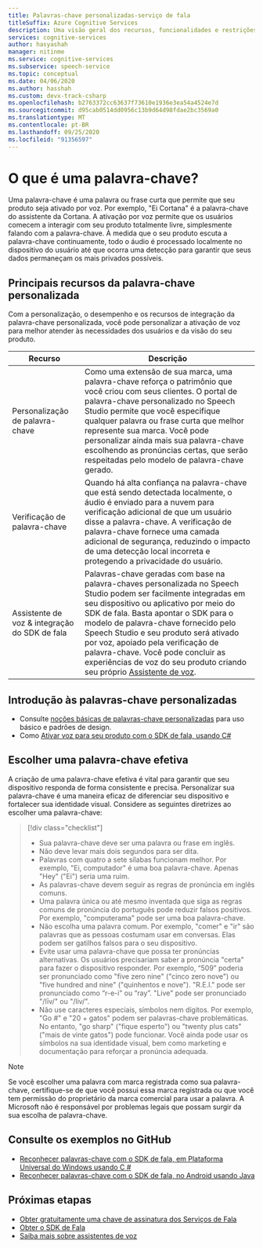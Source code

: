 ```yaml
---
title: Palavras-chave personalizadas-serviço de fala
titleSuffix: Azure Cognitive Services
description: Uma visão geral dos recursos, funcionalidades e restrições para palavras-chave personalizadas usando o kit de desenvolvimento de software de fala (SDK).
services: cognitive-services
author: hasyashah
manager: nitinme
ms.service: cognitive-services
ms.subservice: speech-service
ms.topic: conceptual
ms.date: 04/06/2020
ms.author: hasshah
ms.custom: devx-track-csharp
ms.openlocfilehash: b2763372cc63637f73610e1936e3ea54a4524e7d
ms.sourcegitcommit: d95cab0514dd0956c13b9d64d98fdae2bc3569a0
ms.translationtype: MT
ms.contentlocale: pt-BR
ms.lasthandoff: 09/25/2020
ms.locfileid: "91356597"
---
```

# <a name="what-is-a-keyword"></a>O que é uma palavra-chave?

Uma palavra-chave é uma palavra ou frase curta que permite que seu produto seja ativado por voz. Por exemplo, "Ei Cortana" é a palavra-chave do assistente da Cortana. A ativação por voz permite que os usuários comecem a interagir com seu produto totalmente livre, simplesmente falando com a palavra-chave. À medida que o seu produto escuta a palavra-chave continuamente, todo o áudio é processado localmente no dispositivo do usuário até que ocorra uma detecção para garantir que seus dados permaneçam os mais privados possíveis.

## <a name="core-features-of-custom-keyword"></a>Principais recursos da palavra-chave personalizada

Com a personalização, o desempenho e os recursos de integração da palavra-chave personalizada, você pode personalizar a ativação de voz para melhor atender às necessidades dos usuários e da visão do seu produto.

| Recurso | Descrição |
|----------|----------|
| Personalização de palavra-chave | Como uma extensão de sua marca, uma palavra-chave reforça o patrimônio que você criou com seus clientes. O portal de palavra-chave personalizado no Speech Studio permite que você especifique qualquer palavra ou frase curta que melhor represente sua marca. Você pode personalizar ainda mais sua palavra-chave escolhendo as pronúncias certas, que serão respeitadas pelo modelo de palavra-chave gerado.
| Verificação de palavra-chave | Quando há alta confiança na palavra-chave que está sendo detectada localmente, o áudio é enviado para a nuvem para verificação adicional de que um usuário disse a palavra-chave. A verificação de palavra-chave fornece uma camada adicional de segurança, reduzindo o impacto de uma detecção local incorreta e protegendo a privacidade do usuário.
| Assistente de voz & integração do SDK de fala | Palavras-chave geradas com base na palavra-chaves personalizada no Speech Studio podem ser facilmente integradas em seu dispositivo ou aplicativo por meio do SDK de fala. Basta apontar o SDK para o modelo de palavra-chave fornecido pelo Speech Studio e seu produto será ativado por voz, apoiado pela verificação de palavra-chave. Você pode concluir as experiências de voz do seu produto criando seu próprio [Assistente de voz](voice-assistants.md).

## <a name="get-started-with-custom-keywords"></a>Introdução às palavras-chave personalizadas

* Consulte [noções básicas de palavras-chave personalizadas](custom-keyword-basics.md) para uso básico e padrões de design.
* Como [Ativar voz para seu produto com o SDK de fala, usando C#](tutorial-voice-enable-your-bot-speech-sdk.md)

## <a name="choose-an-effective-keyword"></a>Escolher uma palavra-chave efetiva

A criação de uma palavra-chave efetiva é vital para garantir que seu dispositivo responda de forma consistente e precisa. Personalizar sua palavra-chave é uma maneira eficaz de diferenciar seu dispositivo e fortalecer sua identidade visual. Considere as seguintes diretrizes ao escolher uma palavra-chave:

> [!div class="checklist"]
> * Sua palavra-chave deve ser uma palavra ou frase em inglês.
> * Não deve levar mais dois segundos para ser dita.
> * Palavras com quatro a sete sílabas funcionam melhor. Por exemplo, "Ei, computador" é uma boa palavra-chave. Apenas "Hey" ("Ei") seria uma ruim.
> * As palavras-chave devem seguir as regras de pronúncia em inglês comuns.
> * Uma palavra única ou até mesmo inventada que siga as regras comuns de pronúncia do português pode reduzir falsos positivos. Por exemplo, "computerama" pode ser uma boa palavra-chave.
> * Não escolha uma palavra comum. Por exemplo, "comer" e "ir" são palavras que as pessoas costumam usar em conversas. Elas podem ser gatilhos falsos para o seu dispositivo.
> * Evite usar uma palavra-chave que possa ter pronúncias alternativas. Os usuários precisariam saber a pronúncia "certa" para fazer o dispositivo responder. Por exemplo, “509” poderia ser pronunciado como "five zero nine" ("cinco zero nove") ou "five hundred and nine" ("quinhentos e nove"). "R.E.I." pode ser pronunciado como “r-e-i” ou “ray”. "Live" pode ser pronunciado "/līv/" ou "/liv/".
> * Não use caracteres especiais, símbolos nem dígitos. Por exemplo, "Go #" e "20 + gatos" podem ser palavras-chave problemáticas. No entanto, "go sharp" ("fique esperto") ou "twenty plus cats" ("mais de vinte gatos") pode funcionar. Você ainda pode usar os símbolos na sua identidade visual, bem como marketing e documentação para reforçar a pronúncia adequada.

> [!NOTE]
> Se você escolher uma palavra com marca registrada como sua palavra-chave, certifique-se de que você possui essa marca registrada ou que você tem permissão do proprietário da marca comercial para usar a palavra. A Microsoft não é responsável por problemas legais que possam surgir da sua escolha de palavra-chave.

## <a name="see-samples-on-github"></a>Consulte os exemplos no GitHub

* [Reconhecer palavras-chave com o SDK de fala, em Plataforma Universal do Windows usando C #](https://github.com/Azure-Samples/cognitive-services-speech-sdk/tree/master/quickstart/csharp/uwp/keyword-recognizer)
* [Reconhecer palavras-chave com o SDK de fala, no Android usando Java](https://github.com/Azure-Samples/cognitive-services-speech-sdk/tree/master/quickstart/java/android/keyword-recognizer)

## <a name="next-steps"></a>Próximas etapas

* [Obter gratuitamente uma chave de assinatura dos Serviços de Fala](overview.md#try-the-speech-service-for-free)
* [Obter o SDK de Fala](speech-sdk.md)
* [Saiba mais sobre assistentes de voz](voice-assistants.md)
